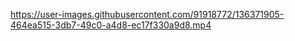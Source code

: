 

https://user-images.githubusercontent.com/91918772/136371905-464ea515-3db7-49c0-a4d8-ec17f330a9d8.mp4


